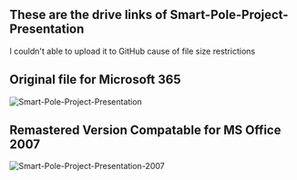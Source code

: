 ## These are the drive links of Smart-Pole-Project-Presentation

I couldn't able to upload it to GitHub cause of file size restrictions

## Original file for Microsoft 365
![Smart-Pole-Project-Presentation](https://1drv.ms/p/c/ed18e38de61d79ef/Ee95HeaN4xgggO07BAAAAAABLqUXpb6FbVuStv9Q-zcLbw?e=3KEXPh)

## Remastered Version Compatable for MS Office 2007
![Smart-Pole-Project-Presentation-2007](https://1drv.ms/p/c/ed18e38de61d79ef/Ee95HeaN4xgggO1SBAAAAAABUr5TDtmCQRACIui1vOY1rw?e=iewJfX)
